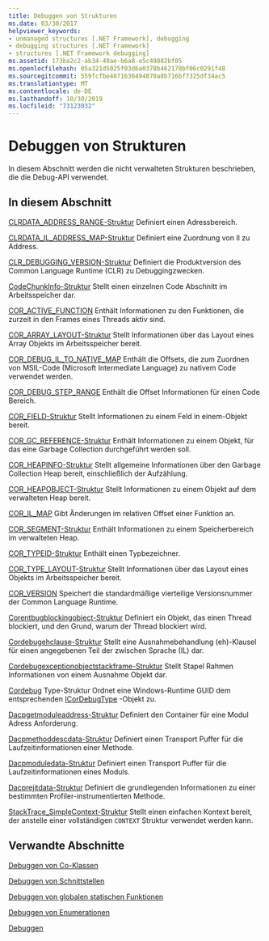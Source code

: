 ```yaml
---
title: Debuggen von Strukturen
ms.date: 03/30/2017
helpviewer_keywords:
- unmanaged structures [.NET Framework], debugging
- debugging structures [.NET Framework]
- structures [.NET Framework debugging]
ms.assetid: 173ba2c2-ab34-49ae-b6a8-e5c49882bf05
ms.openlocfilehash: 05a321d5025f03d6a0378b462178bf06c0291f48
ms.sourcegitcommit: 559fcfbe4871636494870a8b716bf7325df34ac5
ms.translationtype: MT
ms.contentlocale: de-DE
ms.lasthandoff: 10/30/2019
ms.locfileid: "73123032"
---
```

# <a name="debugging-structures"></a>Debuggen von Strukturen

In diesem Abschnitt werden die nicht verwalteten Strukturen beschrieben, die die Debug-API verwendet.

## <a name="in-this-section"></a>In diesem Abschnitt
 [CLRDATA_ADDRESS_RANGE-Struktur](../../../../docs/framework/unmanaged-api/debugging/clrdata-address-range-structure.md) Definiert einen Adressbereich.

 [CLRDATA_IL_ADDRESS_MAP-Struktur](../../../../docs/framework/unmanaged-api/debugging/clrdata-il-address-map-structure.md) Definiert eine Zuordnung von Il zu Address.

 [CLR_DEBUGGING_VERSION-Struktur](../../../../docs/framework/unmanaged-api/debugging/clr-debugging-version-structure.md) Definiert die Produktversion des Common Language Runtime (CLR) zu Debuggingzwecken.

 [CodeChunkInfo-Struktur](../../../../docs/framework/unmanaged-api/debugging/codechunkinfo-structure.md) Stellt einen einzelnen Code Abschnitt im Arbeitsspeicher dar.

 [COR_ACTIVE_FUNCTION](cor-active-function-structure.md) Enthält Informationen zu den Funktionen, die zurzeit in den Frames eines Threads aktiv sind.

 [COR_ARRAY_LAYOUT-Struktur](../../../../docs/framework/unmanaged-api/debugging/cor-array-layout-structure.md) Stellt Informationen über das Layout eines Array Objekts im Arbeitsspeicher bereit.

 [COR_DEBUG_IL_TO_NATIVE_MAP](cor-debug-il-to-native-map-structure.md) Enthält die Offsets, die zum Zuordnen von MSIL-Code (Microsoft Intermediate Language) zu nativem Code verwendet werden.

 [COR_DEBUG_STEP_RANGE](cor-debug-step-range-structure.md) Enthält die Offset Informationen für einen Code Bereich.

 [COR_FIELD-Struktur](../../../../docs/framework/unmanaged-api/debugging/cor-field-structure.md) Stellt Informationen zu einem Feld in einem-Objekt bereit.

 [COR_GC_REFERENCE-Struktur](../../../../docs/framework/unmanaged-api/debugging/cor-gc-reference-structure.md) Enthält Informationen zu einem Objekt, für das eine Garbage Collection durchgeführt werden soll.

 [COR_HEAPINFO-Struktur](../../../../docs/framework/unmanaged-api/debugging/cor-heapinfo-structure.md) Stellt allgemeine Informationen über den Garbage Collection Heap bereit, einschließlich der Aufzählung.

 [COR_HEAPOBJECT-Struktur](../../../../docs/framework/unmanaged-api/debugging/cor-heapobject-structure.md) Stellt Informationen zu einem Objekt auf dem verwalteten Heap bereit.

 [COR_IL_MAP](cor-il-map-structure.md) Gibt Änderungen im relativen Offset einer Funktion an.

 [COR_SEGMENT-Struktur](../../../../docs/framework/unmanaged-api/debugging/cor-segment-structure.md) Enthält Informationen zu einem Speicherbereich im verwalteten Heap.

 [COR_TYPEID-Struktur](../../../../docs/framework/unmanaged-api/debugging/cor-typeid-structure.md) Enthält einen Typbezeichner.

 [COR_TYPE_LAYOUT-Struktur](../../../../docs/framework/unmanaged-api/debugging/cor-type-layout-structure.md) Stellt Informationen über das Layout eines Objekts im Arbeitsspeicher bereit.

 [COR_VERSION](cor-version-structure.md) Speichert die standardmäßige vierteilige Versionsnummer der Common Language Runtime.

 [Corentbugblockingobject-Struktur](../../../../docs/framework/unmanaged-api/debugging/cordebugblockingobject-structure.md) Definiert ein Objekt, das einen Thread blockiert, und den Grund, warum der Thread blockiert wird.

 [Cordebugehclause-Struktur](../../../../docs/framework/unmanaged-api/debugging/cordebugehclause-structure.md) Stellt eine Ausnahmebehandlung (eh)-Klausel für einen angegebenen Teil der zwischen Sprache (IL) dar.

 [Cordebugexceptionobjectstackframe-Struktur](../../../../docs/framework/unmanaged-api/debugging/cordebugexceptionobjectstackframe-structure.md) Stellt Stapel Rahmen Informationen von einem Ausnahme Objekt dar.

 [Cordebug](../../../../docs/framework/unmanaged-api/debugging/cordebugguidtotypemapping-structure.md) Type-Struktur Ordnet eine Windows-Runtime GUID dem entsprechenden [ICorDebugType](../../../../docs/framework/unmanaged-api/debugging/icordebugtype-interface.md) -Objekt zu.

 [Dacpgetmoduleaddress-Struktur](../../../../docs/framework/unmanaged-api/debugging/dacpgetmoduleaddress-structure.md) Definiert den Container für eine Modul Adress Anforderung.

 [Dacpmethoddescdata-Struktur](../../../../docs/framework/unmanaged-api/debugging/dacpmethoddescdata-structure.md) Definiert einen Transport Puffer für die Laufzeitinformationen einer Methode.

 [Dacpmoduledata-Struktur](../../../../docs/framework/unmanaged-api/debugging/dacpmoduledata-structure.md) Definiert einen Transport Puffer für die Laufzeitinformationen eines Moduls.

 [Dacprejitdata-Struktur](../../../../docs/framework/unmanaged-api/debugging/dacprejitdata-structure.md) Definiert die grundlegenden Informationen zu einer bestimmten Profiler-instrumentierten Methode.

 [StackTrace_SimpleContext-Struktur](../../../../docs/framework/unmanaged-api/debugging/stacktrace-simplecontext-structure.md) Stellt einen einfachen Kontext bereit, der anstelle einer vollständigen `CONTEXT` Struktur verwendet werden kann.

## <a name="related-sections"></a>Verwandte Abschnitte

 [Debuggen von Co-Klassen](../../../../docs/framework/unmanaged-api/debugging/debugging-coclasses.md)

 [Debuggen von Schnittstellen](../../../../docs/framework/unmanaged-api/debugging/debugging-interfaces.md)

 [Debuggen von globalen statischen Funktionen](../../../../docs/framework/unmanaged-api/debugging/debugging-global-static-functions.md)

 [Debuggen von Enumerationen](../../../../docs/framework/unmanaged-api/debugging/debugging-enumerations.md)

 [Debuggen](../../../../docs/framework/unmanaged-api/debugging/index.md)
